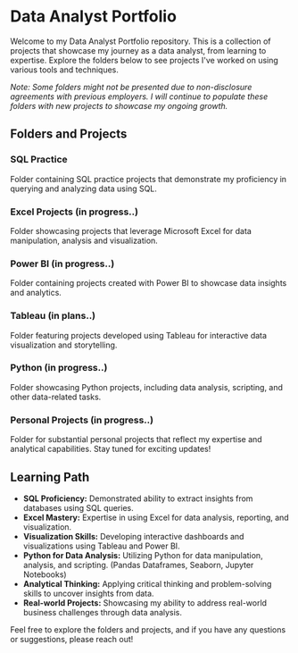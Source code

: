 # Data Analyst Portfolio

Welcome to my Data Analyst Portfolio repository. This is a collection of projects that showcase my journey as a data analyst, from learning to expertise.
Explore the folders below to see projects I've worked on using various tools and techniques.

*Note: Some folders might not be presented due to non-disclosure agreements with previous employers. I will continue to populate these folders with new projects to showcase my ongoing growth.*

## Folders and Projects

### SQL Practice
Folder containing SQL practice projects that demonstrate my proficiency in querying and analyzing data using SQL.

### Excel Projects (in progress..)
Folder showcasing projects that leverage Microsoft Excel for data manipulation, analysis and visualization.

### Power BI (in progress..)
Folder containing projects created with Power BI to showcase data insights and analytics.

### Tableau (in plans..)
Folder featuring projects developed using Tableau for interactive data visualization and storytelling.

### Python (in progress..)
Folder showcasing Python projects, including data analysis, scripting, and other data-related tasks.

### Personal Projects (in progress..)
Folder for substantial personal projects that reflect my expertise and analytical capabilities. Stay tuned for exciting updates!

## Learning Path

- **SQL Proficiency:** Demonstrated ability to extract insights from databases using SQL queries.
- **Excel Mastery:** Expertise in using Excel for data analysis, reporting, and visualization.
- **Visualization Skills:** Developing interactive dashboards and visualizations using Tableau and Power BI.
- **Python for Data Analysis:** Utilizing Python for data manipulation, analysis, and scripting. (Pandas Dataframes, Seaborn,  Jupyter Notebooks)
- **Analytical Thinking:** Applying critical thinking and problem-solving skills to uncover insights from data.
- **Real-world Projects:** Showcasing my ability to address real-world business challenges through data analysis.


Feel free to explore the folders and projects, and if you have any questions or suggestions, please reach out!

